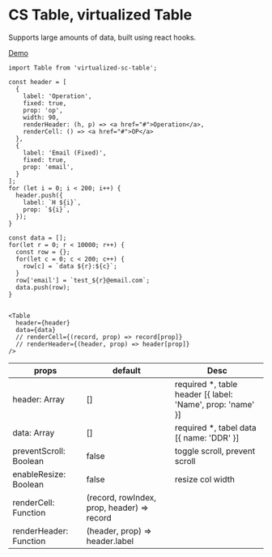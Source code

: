 # CS Table, virtualized Table

Supports large amounts of data, built using react hooks.

[Demo](https://j4dream.github.io/cs-table/)

```
import Table from 'virtualized-sc-table';

const header = [
  {
    label: 'Operation',
    fixed: true,
    prop: 'op',
    width: 90,
    renderHeader: (h, p) => <a href="#">Operation</a>,
    renderCell: () => <a href="#">OP</a>
  },
  {
    label: 'Email (Fixed)',
    fixed: true,
    prop: 'email',
  }
];
for (let i = 0; i < 200; i++) {
  header.push({
    label: `H ${i}`,
    prop: `${i}`,
  });
}

const data = [];
for(let r = 0; r < 10000; r++) {
  const row = {};
  for(let c = 0; c < 200; c++) {
    row[c] = `data ${r}:${c}`;
  }
  row['email'] = `test_${r}@email.com`;
  data.push(row);
}


<Table
  header={header}
  data={data}
  // renderCell={(record, prop) => record[prop]}
  // renderHeader={(header, prop) => header[prop]}
/>
```
props | default | Desc
---|---|---|
header: Array | [] | required *, table header [{ label: 'Name', prop: 'name' }]
data: Array | [] | required *, tabel data [{ name: 'DDR' }]
preventScroll: Boolean | false | toggle scroll, prevent scroll
enableResize: Boolean | false | resize col width
renderCell: Function | (record, rowIndex, prop, header) => record | 
renderHeader: Function | (header, prop) => header.label | 